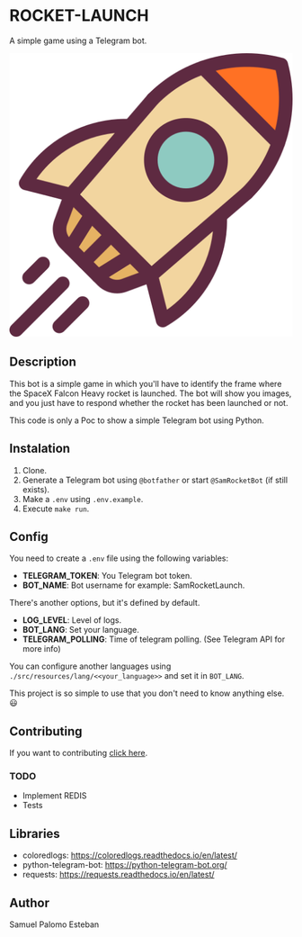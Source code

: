 # ROCKET-LAUNCH
A simple game using a Telegram bot.

![rocket-logo](docs/images/rocket.svg)

## Description

This bot is a simple game in which you'll have to identify the frame where the SpaceX Falcon Heavy rocket is launched.
The bot will show you images, and you just have to respond whether the rocket has been launched or not.

This code is only a Poc to show a simple Telegram bot using Python.

## Instalation
1. Clone.
2. Generate a Telegram bot using `@botfather` or start `@SamRocketBot` (if still exists).
3. Make a `.env` using `.env.example`.
4. Execute `make run`.

## Config
You need to create a `.env` file using the following variables:

- **TELEGRAM_TOKEN**: You Telegram bot token.
- **BOT_NAME**: Bot username for example: SamRocketLaunch.

There's another options, but it's defined by default.

- **LOG_LEVEL**: Level of logs.
- **BOT_LANG**: Set your language.
- **TELEGRAM_POLLING**: Time of telegram polling. (See Telegram API for more info)

You can configure another languages using `./src/resources/lang/<<your_language>>` and set it in `BOT_LANG`.

This project is so simple to use that you don't need to know anything else. 😃

## Contributing

If you want to contributing [click here](docs/contributing.md).

### TODO

- Implement REDIS
- Tests

## Libraries

* coloredlogs: https://coloredlogs.readthedocs.io/en/latest/
* python-telegram-bot: https://python-telegram-bot.org/
* requests: https://requests.readthedocs.io/en/latest/

## Author
Samuel Palomo Esteban